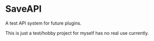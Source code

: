 # SaveAPI
A test API system for future plugins.

This is just a test/hobby project for myself has no real use currently.
